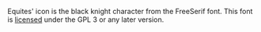 Equites' icon is the black knight character from the FreeSerif font.
This font is [licensed][] under the GPL 3 or any later version.

[licensed]: http://www.gnu.org/software/freefont/license.html
